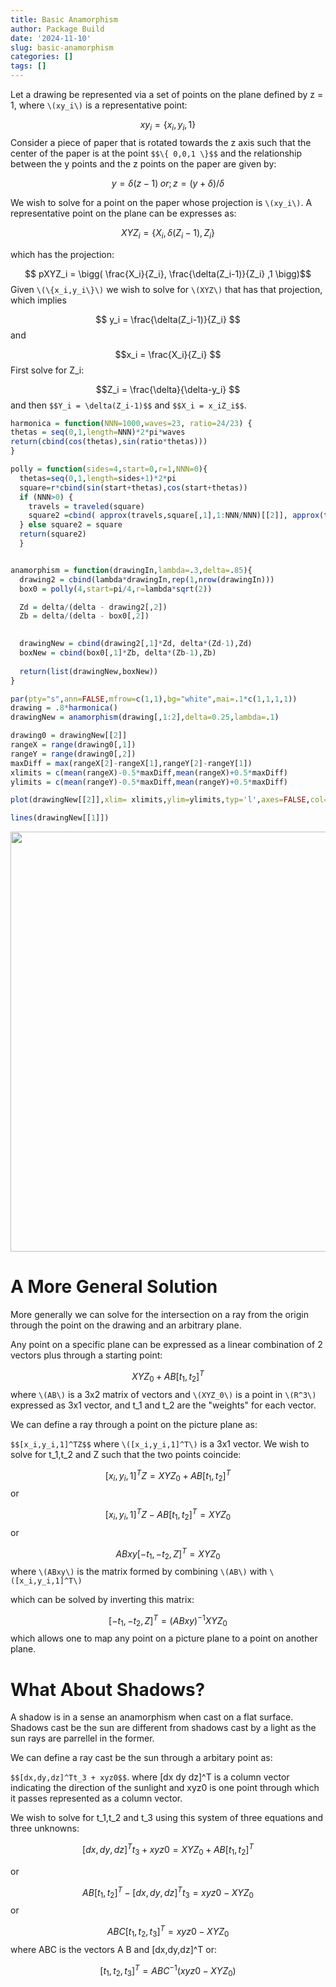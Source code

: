 ```yaml
---
title: Basic Anamorphism
author: Package Build
date: '2024-11-10'
slug: basic-anamorphism
categories: []
tags: []
---
```

Let a drawing be represented via a set of points on the plane defined by
z = 1, where `\(xy_i\)` is a representative point:

$$xy_i =  \{x_i,y_i,1\} $$ Consider a piece of paper that is rotated
towards the z axis such that the center of the paper is at the point
`$$\{ 0,0,1 \}$$` and the relationship between the y points and the z
points on the paper are given by:

$$ y = \delta (z-1) \; or ; z = (y + \delta)/\delta $$

We wish to solve for a point on the paper whose projection is `\(xy_i\)`. A
representative point on the plane can be expresses as:

$$ XYZ_i = \{ X_i, \delta(Z_i-1),Z_i \}$$

which has the projection:

$$ pXYZ_i = \bigg( \frac{X_i}{Z_i}, \frac{\delta(Z_i-1)}{Z_i} ,1 \bigg)$$
Given `\(\{x_i,y_i\}\)` we wish to solve for `\(XYZ\)` that has that projection,
which implies

$$ y_i = \frac{\delta(Z_i-1)}{Z_i} $$ and

$$x_i = \frac{X_i}{Z_i} $$ First solve for Z_i:

$$Z_i = \frac{\delta}{\delta-y_i} $$ and then `$$Y_i = \delta(Z_i-1)$$`
and `$$X_i = x_iZ_i$$`.


``` r
harmonica = function(NNN=1000,waves=23, ratio=24/23) {
thetas = seq(0,1,length=NNN)*2*pi*waves
return(cbind(cos(thetas),sin(ratio*thetas)))
}

polly = function(sides=4,start=0,r=1,NNN=0){
  thetas=seq(0,1,length=sides+1)*2*pi
  square=r*cbind(sin(start+thetas),cos(start+thetas))
  if (NNN>0) {
    travels = traveled(square)
    square2 =cbind( approx(travels,square[,1],1:NNN/NNN)[[2]], approx(travels,square[,2],1:NNN/NNN)[[2]])
  } else square2 = square 
  return(square2)
  }


anamorphism = function(drawingIn,lambda=.3,delta=.85){
  drawing2 = cbind(lambda*drawingIn,rep(1,nrow(drawingIn)))    
  box0 = polly(4,start=pi/4,r=lambda*sqrt(2))

  Zd = delta/(delta - drawing2[,2])
  Zb = delta/(delta - box0[,2])
  

  drawingNew = cbind(drawing2[,1]*Zd, delta*(Zd-1),Zd)
  boxNew = cbind(box0[,1]*Zb, delta*(Zb-1),Zb)
  
  return(list(drawingNew,boxNew))  
}

par(pty="s",ann=FALSE,mfrow=c(1,1),bg="white",mai=.1*c(1,1,1,1))
drawing = .8*harmonica()
drawingNew = anamorphism(drawing[,1:2],delta=0.25,lambda=.1)

drawing0 = drawingNew[[2]]
rangeX = range(drawing0[,1])
rangeY = range(drawing0[,2])
maxDiff = max(rangeX[2]-rangeX[1],rangeY[2]-rangeY[1])
xlimits = c(mean(rangeX)-0.5*maxDiff,mean(rangeX)+0.5*maxDiff)
ylimits = c(mean(rangeY)-0.5*maxDiff,mean(rangeY)+0.5*maxDiff)

plot(drawingNew[[2]],xlim= xlimits,ylim=ylimits,typ='l',axes=FALSE,col='lightblue',lwd=3)

lines(drawingNew[[1]])
```

<img src="{{< blogdown/postref >}}index_files/figure-html/unnamed-chunk-1-1.png" width="672" />

# A More General Solution

More generally we can solve for the intersection on a ray from the
origin through the point on the drawing and an arbitrary plane.

Any point on a specific plane can be expressed as a linear combination of 2 vectors plus through a starting point:

$$ XYZ_0 + AB[t_1,t_2]^T $$
where `\(AB\)` is a 3x2 matrix of vectors and `\(XYZ_0\)` is a point in `\(R^3\)` expressed as 3x1 vector, and t_1 and t_2 are the "weights" for each vector.


We can define a ray through a point on the picture plane as:

`$$[x_i,y_i,1]^TZ$$`
where `\([x_i,y_i,1]^T\)` is a 3x1 vector.  We wish to solve for t_1,t_2 and Z such that the two points coincide:

$$[x_i,y_i,1]^TZ =  XYZ_0 + AB[t_1,t_2]^T $$
or 

$$[x_i,y_i,1]^TZ -  AB[t_1,t_2]^T =  XYZ_0  $$
or

$$ABxy[-t_1,-t_2,Z]^T =  XYZ_0  $$
where `\(ABxy\)` is the matrix formed by combining `\(AB\)` with `\([x_i,y_i,1]^T\)`

which can be solved by inverting this matrix:


$$[-t_1,-t_2,Z]^T = \bigg(ABxy\bigg)^{-1} XYZ_0  $$
which allows one to map any point on a picture plane to a point on another plane.


# What About Shadows?


A shadow is in a sense an anamorphism when cast on a flat surface.  Shadows cast be the sun are different from shadows cast by a light as the sun rays are parrellel in the former.



We can define a ray cast be the sun through a arbitary point as:

`$$[dx,dy,dz]^Tt_3 + xyz0$$`. where [dx dy dz]^T is a column vector indicating the direction of the sunlight and xyz0 is one point through which it passes represented as a column vector. 


We wish to solve for t_1,t_2 and t_3 using this system of three equations and three unknowns:

$$[dx,dy,dz]^Tt_3 + xyz0 =  XYZ_0 + AB[t_1,t_2]^T $$

or 


$$ AB[t_1,t_2]^T - [dx,dy,dz]^Tt_3 =   xyz0 - XYZ_0  $$
or 

$$ ABC[t_1,t_2,t_3]^T =   xyz0 - XYZ_0  $$
where ABC is the vectors A B and [dx,dy,dz]^T or:


$$ [t_1,t_2,t_3]^T =   ABC^{-1} (xyz0 - XYZ_0)  $$
